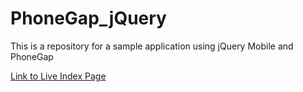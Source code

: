 # PhoneGap_jQuery
This is a repository for a sample application using jQuery Mobile and PhoneGap


[Link to Live Index Page](http://sotd.us/alexanderwine/TestApp/TestApp/ "Link to Live")
